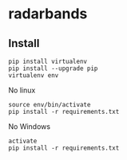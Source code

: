 # radarbands

## Install

~~~
pip install virtualenv
pip install --upgrade pip
virtualenv env
~~~

No linux
~~~
source env/bin/activate
pip install -r requirements.txt
~~~

No Windows
~~~
activate
pip install -r requirements.txt
~~~
